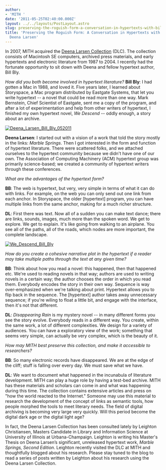 ```yaml
---
author:
- 'MITH '
date: '2011-05-25T02:40:00.000Z'
layout: ../../layouts/PostLayout.astro
slug: preserving-the-roguish-form-a-conversation-in-hypertexts-with-bill-bly-and-deena-larsen
title: 'Preserving the Roguish Form: A Conversation in Hypertexts with Bill Bly and
  Deena Larsen'
---
```


In 2007, MITH acquired the [Deena Larsen Collection](http://mith.umd.edu/larsen/) (DLC). The collection consists of Macintosh SE computers, archived press materials, and early hypertexts and electronic literature from 1987 to 2004. I recently had the fortunate opportunity to sit down with Deena and fellow hypertext author, Bill Bly.

_How did you both become involved in hypertext literature?_ **Bill Bly**: I had gotten a Mac in 1988, and loved it. Five years later, I learned about Storyspace, a Mac program distributed by Eastgate Systems, that let you write hypertext -- a novel that could be read more than one way. Mark Bernstein, Chief Scientist of Eastgate, sent me a copy of the program, and after a lot of experimentation and help from other writers of hypertext, I finished my own hypertext novel, _We Descend_ -- oddly enough, a story about an archive.

[![](http://mith.umd.edu/wp-content/uploads/2014/02/DLC_deena.jpg "Deena_Larsen_Bill_Bly_052011")](/assets/images/2014-02-DLC_deena.jpg)

**Deena Larsen**: I started out with a vision of a work that told the story mostly in the links: _Marble Springs_. Then I got interested in the form and function of hypertext literature. There were scattered folks, and we attached ourselves to the hypertext community because we didn't have one of our own. The Association of Computing Machinery (ACM) hypertext group was primarily science-based; we created a community of hypertext writers through these conferences.

_What are the advantages of the hypertext form?_

**BB**: The web is hypertext, but very, very simple in terms of what it can do with links. For example, on the web you can only send out one link from each anchor. In Storyspace, the older \[hypertext] program, you can have multiple links from the same anchor, making for a much richer structure.

**DL**: First there was text. Now all of a sudden you can make text dance; there are links, sounds, images, much more than the spoken word. We get to explore. We get to explain. It's like going from walking to an airplane. You see all of the paths, all of the roads, which nodes are more important, the complete landscape.

[![](http://mith.umd.edu/wp-content/uploads/2014/02/DLC_map.jpg "We_Descend_Bill_Bly")](/assets/images/2014-02-DLC_map.jpg)

_How do you create a cohesive narrative plot in the hypertext if a reader may take multiple paths through the text at any given time?_

**BB**: Think about how you read a novel: this happened, then that happened etc. We're used to reading novels in that way; authors are used to writing novels in a certain way; the author chooses the order in which you read them. Everybody encodes the story in their own way. Sequence is way over-emphasized when we're talking about print. Hypertext allows you to flip back in the sequence. The \[hypertext] author takes away unnecessary sequence; if you're wiling to float a little bit, and engage with the interface, then it's not that different.

**DL**: _Disappearing Rain_ is my mystery novel -- in many different forms you see the story evolve. Everybody reads in a different way. You create, within the same work, a lot of different complexities. We design for a variety of audiences. You can have a exploratory view of the work; something that seems very simple, can actually be very complex, which is the beauty of it.

_How may MITH best preserve this collection, and make it accessible to researchers?_

**BB**: So many electronic records have disappeared. We are at the edge of the cliff; stuff is falling over every day. We must save what we have.

**DL**: We want to document what happened in the incunabula of literature development. MITH can play a huge role by having a test-bed archive. MITH has these materials and scholars can come in and what was happening during this time. The collection contains extensive articles and press on "how the world reacted to the Internet." Someone may use this material to research the development of the concept of links as semantic tools, how people morphed the tools to meet literary needs. The field of digital archiving is becoming very large very quickly. Will this period become the digital dark age or the digital light age?

In fact, the Deena Larsen Collection has been consulted lately by Leighton Christiansen, Masters Candidate in Library and Information Science at University of Illinois at Urbana-Champaign. Leighton is writing his Master's Thesis on Deena Larsen’s significant, unreleased hypertext work, _Marble Springs, Second Edition_. Leighton recently visited the DLC at MITH and thoughtfully blogged about his research. Please stay tuned to the blog to read a series of posts written by Leighton about his research using the Deena Larsen Collection.